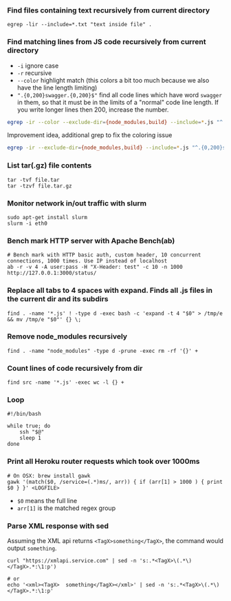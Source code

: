 ### Find files containing text recursively from current directory

    egrep -lir --include=*.txt "text inside file" .

### Find matching lines from JS code recursively from current directory 

* `-i` ignore case
* `-r` recursive
* `--color` highlight match (this colors a bit too much because we also have the line length limiting)
* `".{0,200}swagger.{0,200}$"` find all code lines which have word `swagger` in them, so that it must be in the limits of a "normal" code line length. If you write longer lines then 200, increase the number.

```bash
egrep -ir --color --exclude-dir={node_modules,build} --include=*.js "^.{0,200}swagger.{0,200}$" .
```

Improvement idea, additional grep to fix the coloring issue

```bash
egrep -ir --exclude-dir={node_modules,build} --include=*.js "^.{0,200}swagger.{0,200}$" . | grep --color "swagger"
```


### List tar(.gz) file contents

    tar -tvf file.tar
    tar -tzvf file.tar.gz

### Monitor network in/out traffic with slurm

    sudo apt-get install slurm
    slurm -i eth0

### Bench mark HTTP server with Apache Bench(ab)

    # Bench mark with HTTP basic auth, custom header, 10 concurrent connections, 1000 times. Use IP instead of localhost
    ab -r -v 4 -A user:pass -H "X-Header: test" -c 10 -n 1000 http://127.0.0.1:3000/status/

### Replace all tabs to 4 spaces with expand. Finds all .js files in the current dir and its subdirs

    find . -name '*.js' ! -type d -exec bash -c 'expand -t 4 "$0" > /tmp/e && mv /tmp/e "$0"' {} \;
    
### Remove node_modules recursively

    find . -name "node_modules" -type d -prune -exec rm -rf '{}' +

### Count lines of code recursively from dir

    find src -name '*.js' -exec wc -l {} +

### Loop

    #!/bin/bash

    while true; do
        ssh "$@"
        sleep 1
    done

### Print all Heroku router requests which took over 1000ms

    # On OSX: brew install gawk
    gawk '(match($0, /service=(.*)ms/, arr)) { if (arr[1] > 1000 ) { print $0 } }' <LOGFILE>

* `$0` means the full line
* `arr[1]` is the matched regex group


### Parse XML response with sed

Assuming the XML api returns `<TagX>something</TagX>`, the command would output `something`.

```
curl "https://xmlapi.service.com" | sed -n 's:.*<TagX>\(.*\)</TagX>.*:\1:p')

# or
echo '<xml><TagX>  something</TagX></xml>' | sed -n 's:.*<TagX>\(.*\)</TagX>.*:\1:p'
```
